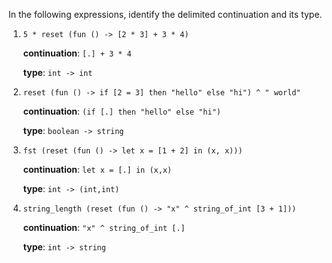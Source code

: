 In the following expressions, identify the delimited continuation and
its type.

1. `5 * reset (fun () -> [2 * 3] + 3 * 4)`

    __continuation__: `[.] + 3 * 4`

    __type__: `int -> int`

1. `reset (fun () -> if [2 = 3] then "hello" else "hi") ^ " world"`

    __continuation__: `(if [.] then "hello" else "hi")`

    __type__: `boolean -> string`

1. `fst (reset (fun () -> let x = [1 + 2] in (x, x)))`

    __continuation__: `let x = [.] in (x,x)`

    __type__: `int -> (int,int)`

1. `string_length (reset (fun () -> "x" ^ string_of_int [3 + 1]))`

    __continuation__: `"x" ^ string_of_int [.]`

    __type__: `int -> string`
